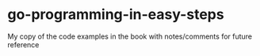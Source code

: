 # go-programming-in-easy-steps
My copy of the code examples in the book with notes/comments for future reference

